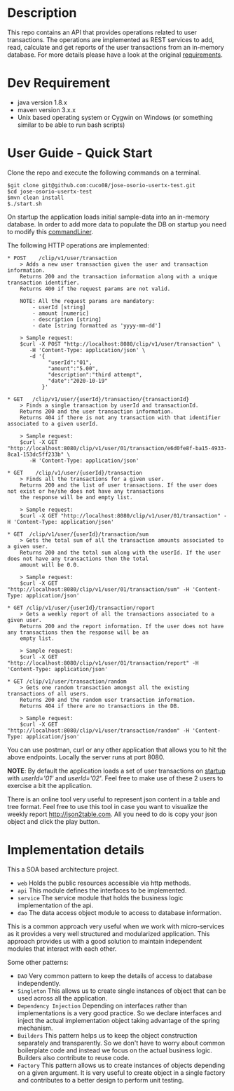 Description
==============================
This repo contains an API that provides operations related to user transactions. The operations are implemented as REST 
services to add, read, calculate and get reports of the user transactions from an in-memory database. For more details
please have a look at the original [requirements](https://github.com/cesaralcancio/simple-test).


Dev Requirement
==============================
* java version 1.8.x
* maven version 3.x.x
* Unix based operating system or Cygwin on Windows (or something similar to be able to run bash scripts)

User Guide - Quick Start
==============================

Clone the repo and execute the following commands on a terminal.

```
$git clone git@github.com:cuco08/jose-osorio-usertx-test.git
$cd jose-osorio-usertx-test
$mvn clean install
$./start.sh
```

On startup the application loads initial sample-data into an in-memory database. In order to add more data to populate the DB
on startup you need to modify this [commandLiner](web/src/main/java/mx/clip/assessment/user/tx/UserTransactionsApplication.java).

The following HTTP operations are implemented:

```
* POST    /clip/v1/user/transaction
    > Adds a new user transaction given the user and transaction information. 
    Returns 200 and the transaction information along with a unique transaction identifier.
    Returns 400 if the request params are not valid.
    
    NOTE: All the request params are mandatory:
        - userId [string]
        - amount [numeric]
        - description [string]
        - date [string formatted as 'yyyy-mm-dd']
    
    > Sample request:
    $curl -X POST "http://localhost:8080/clip/v1/user/transaction" \
       -H 'Content-Type: application/json' \
       -d '{
             "userId":"01",
             "amount":"5.00",
             "description":"third attempt",
             "date":"2020-10-19"
           }'

* GET   /clip/v1/user/{userId}/transaction/{transactionId}
    > Finds a single transaction by userId and transactionId.
    Returns 200 and the user transaction information.
    Returns 404 if there is not any transaction with that identifier associated to a given userId.
    
    > Sample request:
    $curl -X GET "http://localhost:8080/clip/v1/user/01/transaction/e6d0fe8f-ba15-4933-8ca1-153dc5ff233b" \
       -H 'Content-Type: application/json'

* GET    /clip/v1/user/{userId}/transaction
    > Finds all the transactions for a given user. 
    Returns 200 and the list of user transactions. If the user does not exist or he/she does not have any transactions
    the response will be and empty list.

    > Sample request:
    $curl -X GET "http://localhost:8080/clip/v1/user/01/transaction" -H 'Content-Type: application/json' 
    
* GET  /clip/v1/user/{userId}/transaction/sum
    > Gets the total sum of all the transaction amounts associated to a given user.
    Returns 200 and the total sum along with the userId. If the user does not have any transactions then the total 
    amount will be 0.0.
    
    > Sample request:
    $curl -X GET "http://localhost:8080/clip/v1/user/01/transaction/sum" -H 'Content-Type: application/json'
    
* GET /clip/v1/user/{userId}/transaction/report
    > Gets a weekly report of all the transactions associated to a given user.
    Returns 200 and the report information. If the user does not have any transactions then the response will be an
    empty list.
    
    > Sample request:
    $curl -X GET "http://localhost:8080/clip/v1/user/01/transaction/report" -H 'Content-Type: application/json'
    
* GET /clip/v1/user/transaction/random
    > Gets one random transaction amongst all the existing transactions of all users.
    Returns 200 and the random user transaction information.
    Returns 404 if there are no transactions in the DB.
    
    > Sample request:
    $curl -X GET "http://localhost:8080/clip/v1/user/transaction/random" -H 'Content-Type: application/json'
```

You can use postman, curl or any other application that allows you to hit the above endpoints.
Locally the server runs at port 8080.

**NOTE**: By default the application loads a set of user transactions on [startup](web/src/main/java/mx/clip/assessment/user/tx/UserTransactionsApplication.java) 
with *userId='01'* and *userId='02'*. Feel free to make use of these 2 users to exercise a bit the application.

There is an online tool very useful to represent json content in a table and tree format. Feel free to use this tool
in case you want to visualize the weekly report http://json2table.com. All you need to do is copy your json object and
click the play button.

Implementation details
==============================

This a SOA based architecture project.

* `web` Holds the public resources accessible via http methods.
* `api` This module defines the interfaces to be implemented.
* `service` The service module that holds the business logic implementation of the api.
* `dao` The data access object module to access to database information.

This is a common approach very useful when we work with micro-services as it provides a very well structured and modularized
application. This approach provides us with a good solution to maintain independent modules that interact
with each other.

Some other patterns:
* `DAO` Very common pattern to keep the details of access to database independently.
* `Singleton` This allows us to create single instances of object that can be used across all the application.
* `Dependency Injection` Depending on interfaces rather than implementations is a very good practice. So we declare
interfaces and inject the actual implementation object taking advantage of the spring mechanism.
* `Builders` This pattern helps us to keep the object construction separately and transparently. So we don't have
to worry about common boilerplate code and instead we focus on the actual business logic. Builders also contribute
to reuse code.
* `Factory` This pattern allows us to create instances of objects depending on a given argument. It is very
useful to create object in a single factory and contributes to a better design to perform unit testing.
